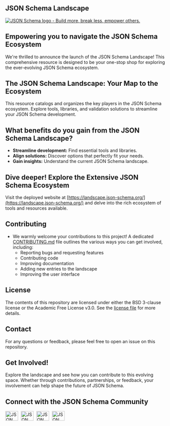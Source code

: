## JSON Schema Landscape

[![JSON Schema logo - Build more, break less, empower others.](https://raw.githubusercontent.com/json-schema-org/.github/main/assets/json-schema-banner.png)](https://json-schema.org) 

## Empowering you to navigate the JSON Schema Ecosystem

We're thrilled to announce the launch of the JSON Schema Landscape! This comprehensive resource is designed to be your one-stop shop for exploring the ever-evolving JSON Schema ecosystem.

## The JSON Schema Landscape: Your Map to the Ecosystem

 This resource catalogs and organizes the key players in the JSON Schema ecosystem. Explore tools, libraries, and validation solutions to streamline your JSON Schema development.

## What benefits do you gain from the JSON Schema Landscape?


* **Streamline development:** Find essential tools and libraries.
* **Align solutions:** Discover options that perfectly fit your needs.
* **Gain insights:**  Understand the current JSON Schema landscape.

## Dive deeper! Explore the Extensive JSON Schema Ecosystem


 Visit the deployed website at [https://landscape.json-schema.org/](https://landscape.json-schema.org/) and delve into the rich ecosystem of tools and resources available.

## Contributing

* We warmly welcome your contributions to this project!  A dedicated [CONTRIBUTING.md](CONTRIBUTING.md) file outlines the various ways you can get involved, including:
    * Reporting bugs and requesting features
    * Contributing code
    * Improving documentation
    * Adding new entries to the landscape
    * Improving the user interface

## License
The contents of this repository are licensed under either the BSD 3-clause license or the Academic Free License v3.0. See the [license file](https://github.com/json-schema-org/website/blob/main/CONTRIBUTING.md#-license) for more details.


## Contact

 For any questions or feedback, please feel free to open an issue on this repository.

## Get Involved!

 Explore the landscape and see how you can contribute to this evolving space.  Whether through contributions, partnerships, or feedback, your involvement can help shape the future of JSON Schema.

## Connect with the JSON Schema Community

<p align="left">
    <a href="https://json-schema.org/slack" target="blank" style="margin-right: 5px;"><img align="center" src="https://img.icons8.com/color/48/null/slack-new.png" alt="JSON Schema Slack" height="30" width="40" /></a>
    <a href="https://twitter.com/jsonschema" target="blank" style="margin-right: 5px;"><img align="center" src="https://raw.githubusercontent.com/rahuldkjain/github-profile-readme-generator/master/src/images/icons/Social/twitter.svg" alt="JSON Schema Twitter" height="30" width="40" /></a>
    <a href="https://www.linkedin.com/company/jsonschema" target="blank" style="margin-right: 5px;"><img align="center" src="https://raw.githubusercontent.com/rahuldkjain/github-profile-readme-generator/master/src/images/icons/Social/linked-in-alt.svg" alt="JSON Schema LinkedIn" height="30" width="40" /></a>
    <a href="https://www.youtube.com/@JSONSchemaOrgOfficial" target="blank"><img align="center" src="https://raw.githubusercontent.com/rahuldkjain/github-profile-readme-generator/master/src/images/icons/Social/youtube.svg" alt="JSON Schema YouTube" height="30" width="40" /></a>
</p>
